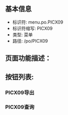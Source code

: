 
## 基本信息

- 标识符: menu.po.PICX09
- 标识符缩写: PICX09
- 类型: 菜单
- 路径: /po/PICX09

## 页面功能描述：





## 按钮列表:


### PICX09导出



### PICX09查询


